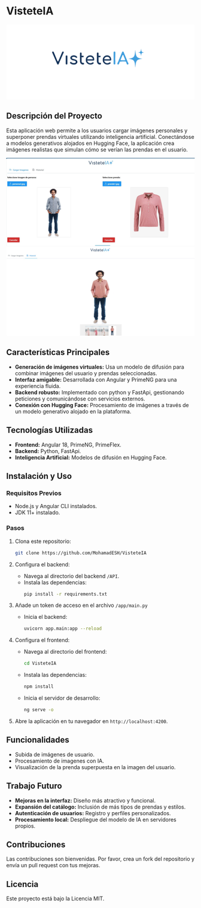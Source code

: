 # VisteteIA
![VisteteIA-Logo](Imagenes/VisteteIA.png "Logo")

## Descripción del Proyecto
Esta aplicación web permite a los usuarios cargar imágenes personales y superponer prendas virtuales utilizando inteligencia artificial. Conectándose a modelos generativos alojados en Hugging Face, la aplicación crea imágenes realistas que simulan cómo se verían las prendas en el usuario.

![Vista de la Web 1](Imagenes/VisetetIA-web.jpg "Vista de la Web - Primera Imagen")
![Vista de la Web 2](Imagenes/VisetetIA-web2.jpg "Vista de la Web - Segunda Imagen")

## Características Principales
- **Generación de imágenes virtuales:** Usa un modelo de difusión para combinar imágenes del usuario y prendas seleccionadas.
- **Interfaz amigable:** Desarrollada con Angular y PrimeNG para una experiencia fluida.
- **Backend robusto:** Implementado con python y FastApi, gestionando peticiones y comunicándose con servicios externos.
- **Conexión con Hugging Face:** Procesamiento de imágenes a través de un modelo generativo alojado en la plataforma.

## Tecnologías Utilizadas
- **Frontend:** Angular 18, PrimeNG, PrimeFlex.
- **Backend:** Python, FastApi.
- **Inteligencia Artificial:** Modelos de difusión en Hugging Face.

## Instalación y Uso
### Requisitos Previos
- Node.js y Angular CLI instalados.
- JDK 11+ instalado.


### Pasos
1. Clona este repositorio:
   ```bash
   git clone https://github.com/MohamadESH/VisteteIA
   ```

2. Configura el backend:
   - Navega al directorio del backend `/API`.
   - Instala las dependencias:
     ```bash
     pip install -r requirements.txt
     ```
3. Añade un token de acceso  en el archivo `/app/main.py`
   - Inicia el backend:
     ```bash
     uvicorn app.main:app --reload
     ```

4. Configura el frontend:
   - Navega al directorio del frontend:
     ```bash
     cd VisteteIA
     ```
   - Instala las dependencias:
     ```bash
     npm install
     ```
   - Inicia el servidor de desarrollo:
     ```bash
     ng serve -o
     ```

5. Abre la aplicación en tu navegador en `http://localhost:4200`.

## Funcionalidades
- Subida de imágenes de usuario.
- Procesamiento de imagenes con IA.
- Visualización de la prenda superpuesta en la imagen del usuario.

## Trabajo Futuro
- **Mejoras en la interfaz:** Diseño más atractivo y funcional.
- **Expansión del catálogo:** Inclusión de más tipos de prendas y estilos.
- **Autenticación de usuarios:** Registro y perfiles personalizados.
- **Procesamiento local:** Despliegue del modelo de IA en servidores propios.

## Contribuciones
Las contribuciones son bienvenidas. Por favor, crea un fork del repositorio y envía un pull request con tus mejoras.

## Licencia
Este proyecto está bajo la Licencia MIT.
